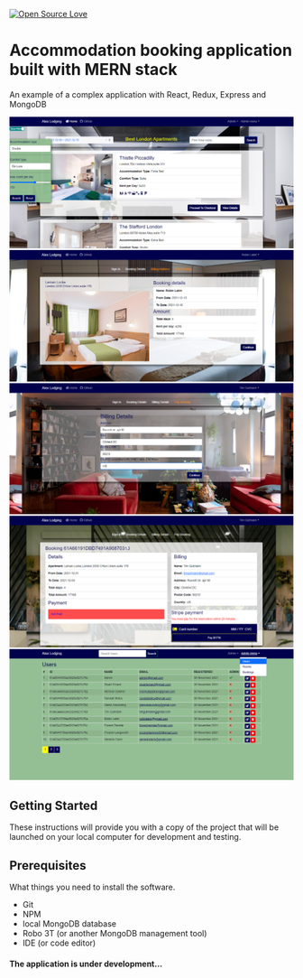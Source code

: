 [![Open Source Love](https://badges.frapsoft.com/os/v1/open-source.svg?v=103)](https://github.com/ellerbrock/open-source-badges/)

# Accommodation booking application built with MERN stack

An example of a complex application with React, Redux, Express and MongoDB

![Screenshot](screenshot1.png)
![Screenshot](screenshot2.png)
![Screenshot](screenshot3.png)
![Screenshot](screenshot4.png)
![Screenshot](screenshot5.png)

## Getting Started
These instructions will provide you with a copy of the project that will be launched on your local computer for development and testing.

## Prerequisites
What things you need to install the software.

- Git
- NPM
- local MongoDB database
- Robo 3T (or another MongoDB management tool)
- IDE (or code editor)


#### The application is under development...

